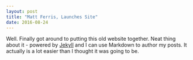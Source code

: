 ```yaml
---
layout: post
title: "Matt Ferris, Launches Site"
date: 2016-08-24
---
```


Well. Finally got around to putting this old website together. 
Neat thing about it - powered by [Jekyll](http://jekyllrb.com) 
and I can use Markdown to author my posts. It actually is a lot
easier than I thought it was going to be.
